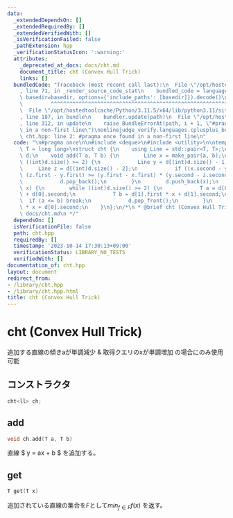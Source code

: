 ```yaml
---
data:
  _extendedDependsOn: []
  _extendedRequiredBy: []
  _extendedVerifiedWith: []
  _isVerificationFailed: false
  _pathExtension: hpp
  _verificationStatusIcon: ':warning:'
  attributes:
    _deprecated_at_docs: docs/cht.md
    document_title: cht (Convex Hull Trick)
    links: []
  bundledCode: "Traceback (most recent call last):\n  File \"/opt/hostedtoolcache/Python/3.11.5/x64/lib/python3.11/site-packages/onlinejudge_verify/documentation/build.py\"\
    , line 71, in _render_source_code_stat\n    bundled_code = language.bundle(stat.path,\
    \ basedir=basedir, options={'include_paths': [basedir]}).decode()\n          \
    \         ^^^^^^^^^^^^^^^^^^^^^^^^^^^^^^^^^^^^^^^^^^^^^^^^^^^^^^^^^^^^^^^^^^^^^^^^^^^^^^^^^\n\
    \  File \"/opt/hostedtoolcache/Python/3.11.5/x64/lib/python3.11/site-packages/onlinejudge_verify/languages/cplusplus.py\"\
    , line 187, in bundle\n    bundler.update(path)\n  File \"/opt/hostedtoolcache/Python/3.11.5/x64/lib/python3.11/site-packages/onlinejudge_verify/languages/cplusplus_bundle.py\"\
    , line 312, in update\n    raise BundleErrorAt(path, i + 1, \"#pragma once found\
    \ in a non-first line\")\nonlinejudge_verify.languages.cplusplus_bundle.BundleErrorAt:\
    \ cht.hpp: line 2: #pragma once found in a non-first line\n"
  code: "\n#pragma once\n\n#include <deque>\n#include <utility>\n\ntemplate <typename\
    \ T = long long>\nstruct cht {\n    using Line = std::pair<T, T>;\n    std::deque<Line>\
    \ d;\n    void add(T a, T b) {\n        Line x = make_pair(a, b);\n        while\
    \ ((int)d.size() >= 2) {\n            Line y = d[(int)d.size() - 1];\n       \
    \     Line z = d[(int)d.size() - 2];\n            if ((x.second - y.second) *\
    \ (z.first - y.first) >= (y.first - x.first) * (y.second - z.second)) break;\n\
    \            d.pop_back();\n        }\n        d.push_back(x);\n    }\n    T get(T\
    \ x) {\n        while ((int)d.size() >= 2) {\n            T a = d[0].first * x\
    \ + d[0].second;\n            T b = d[1].first * x + d[1].second;\n          \
    \  if (a <= b) break;\n            d.pop_front();\n        }\n        return d[0].first\
    \ * x + d[0].second;\n    }\n};\n/*\n * @brief cht (Convex Hull Trick)\n * @docs\
    \ docs/cht.md\n */"
  dependsOn: []
  isVerificationFile: false
  path: cht.hpp
  requiredBy: []
  timestamp: '2023-10-14 17:30:13+09:00'
  verificationStatus: LIBRARY_NO_TESTS
  verifiedWith: []
documentation_of: cht.hpp
layout: document
redirect_from:
- /library/cht.hpp
- /library/cht.hpp.html
title: cht (Convex Hull Trick)
---
```


# cht (Convex Hull Trick)

追加する直線の傾きaが単調減少 & 取得クエリのxが単調増加 の場合にのみ使用可能  

## コンストラクタ

~~~cpp
cht<ll> ch;
~~~

## add

~~~cpp
void ch.add(T a, T b)
~~~

直線 $ y = ax + b $ を追加する。  

## get

~~~cpp
T get(T x)
~~~

追加されている直線の集合を$F$として$min_{f \in F} f(x)$ を返す。  